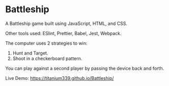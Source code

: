 # Battleship

A Battleship game built using JavaScript, HTML, and CSS.

Other tools used: ESlint, Prettier, Babel, Jest, Webpack.

The computer uses 2 strategies to win:
1. Hunt and Target.
2. Shoot in a checkerboard pattern.

You can play against a second player by passing the device back and forth.

Live Demo: https://titanium339.github.io/Battleship/
